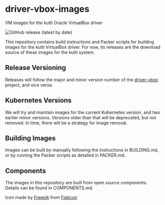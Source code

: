 # driver-vbox-images
VM images for the kutti Oracle VirtualBox driver

![GitHub release (latest by date)](https://img.shields.io/github/v/release/kuttiproject/driver-vbox-images?include_prereleases)

This repository contains build instructions and Packer scripts for building images for the kutti VirtualBox driver. For now, its releases are the download source of these images for the kutti system.

## Release Versioning
Releases will follow the major and minor version number of the [driver-vbox](https://github.com/kuttiproject/driver-vbox) project, and vice versa.

## Kubernetes Versions
We will try and maintain images for the current Kubernetes version, and two earlier minor versions. Versions older than that will be deprecated, but not removed. In time, there will be a strategy for image removal.

## Building Images
Images can be built by manually following the instructions in BUILDING.md, or by running the Packer scripts as detailed in PACKER.md.

## Components
The images in this repository are built from open source components. Details can be found in COMPONENTS.md.


Icon made by [Freepik](https://www.freepik.com) from [Flaticon](http://www.flaticon.com)

